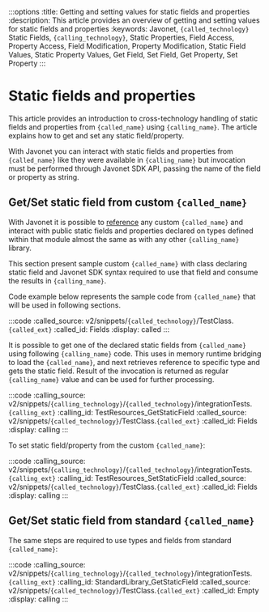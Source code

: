 :::options
:title: Getting and setting values for static fields and properties
:description: This article provides an overview of getting and setting values for static fields and properties
:keywords: Javonet, `{called_technology}` Static Fields, `{calling_technology}`, Static Properties, Field Access, Property Access, Field Modification, Property Modification, Static Field Values, Static Property Values, Get Field, Set Field, Get Property, Set Property
:::

# Static fields and properties
  
This article provides an introduction to cross-technology handling of static fields and properties from `{called_name}` using `{calling_name}`. The article explains how to get and set any static field/property.  
  
With Javonet you can interact with static fields and properties from `{called_name}` like they were available in `{calling_name}` but invocation must be performed through Javonet SDK API, passing the name of the field or property as string. 
  
## Get/Set static field from custom `{called_name}`
  
With Javonet it is possible to [reference](https://www.javonet.com/guides/v2/`{calling_technology}`/`{called_technology}`/getting-started/adding-references-to-libraries) any custom `{called_name}` and interact with public static fields and properties declared on types defined within that module almost the same as with any other `{calling_name}` library.  
  
This section present sample custom `{called_name}` with class declaring static field and Javonet SDK syntax required to use that field and consume the results in `{calling_name}`.  
    
Code example below represents the sample code from `{called_name}` that will be used in following sections.   

:::code 
:called_source: v2/snippets/`{called_technology}`/TestClass.`{called_ext}`
:called_id: Fields
:display: called
:::

It is possible to get one of the declared static fields from `{called_name}` using following `{calling_name}` code. This uses in memory runtime bridging to load the `{called_name}`, and next retrieves reference to specific type and gets the static field. Result of the invocation is returned as regular `{calling_name}` value and can be used for further processing.

:::code 
:calling_source: v2/snippets/`{calling_technology}`/`{called_technology}`/integrationTests.`{calling_ext}`
:calling_id: TestResources_GetStaticField
:called_source: v2/snippets/`{called_technology}`/TestClass.`{called_ext}`
:called_id: Fields
:display: calling
:::

To set static field/property from the custom `{called_name}`:

:::code 
:calling_source: v2/snippets/`{calling_technology}`/`{called_technology}`/integrationTests.`{calling_ext}`
:calling_id: TestResources_SetStaticField
:called_source: v2/snippets/`{called_technology}`/TestClass.`{called_ext}`
:called_id: Fields
:display: calling
:::

## Get/Set static field from standard `{called_name}`

The same steps are required to use types and fields from standard `{called_name}`:

:::code 
:calling_source: v2/snippets/`{calling_technology}`/`{called_technology}`/integrationTests.`{calling_ext}`
:calling_id: StandardLibrary_GetStaticField
:called_source: v2/snippets/`{called_technology}`/TestClass.`{called_ext}`
:called_id: Empty
:display: calling
:::
